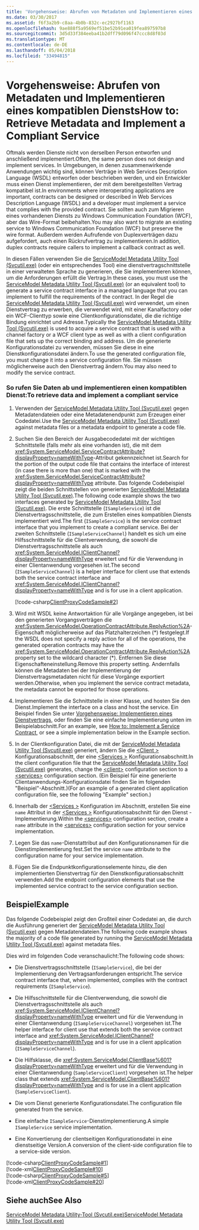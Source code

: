 ```yaml
---
title: 'Vorgehensweise: Abrufen von Metadaten und Implementieren eines kompatiblen Diensts'
ms.date: 03/30/2017
ms.assetid: f6f3a2b9-c8aa-4b0b-832c-ec2927bf1163
ms.openlocfilehash: 9ae888f5a9569ef51be52b91ea019fea897597b8
ms.sourcegitcommit: 3d5d33f384eeba41b2dff79d096f47ccc8d8f03d
ms.translationtype: MT
ms.contentlocale: de-DE
ms.lasthandoff: 05/04/2018
ms.locfileid: "33494815"
---
```

# <a name="how-to-retrieve-metadata-and-implement-a-compliant-service"></a><span data-ttu-id="87ac5-102">Vorgehensweise: Abrufen von Metadaten und Implementieren eines kompatiblen Diensts</span><span class="sxs-lookup"><span data-stu-id="87ac5-102">How to: Retrieve Metadata and Implement a Compliant Service</span></span>
<span data-ttu-id="87ac5-103">Oftmals werden Dienste nicht von derselben Person entworfen und anschließend implementiert.</span><span class="sxs-lookup"><span data-stu-id="87ac5-103">Often, the same person does not design and implement services.</span></span> <span data-ttu-id="87ac5-104">In Umgebungen, in denen zusammenwirkende Anwendungen wichtig sind, können Verträge in Web Services Description Language (WSDL) entworfen oder beschrieben werden, und ein Entwickler muss einen Dienst implementieren, der mit dem bereitgestellten Vertrag kompatibel ist.</span><span class="sxs-lookup"><span data-stu-id="87ac5-104">In environments where interoperating applications are important, contracts can be designed or described in Web Services Description Language (WSDL) and a developer must implement a service that complies with the provided contract.</span></span> <span data-ttu-id="87ac5-105">Sie sollten auch zum Migrieren eines vorhandenen Diensts zu Windows Communication Foundation (WCF), aber das Wire-Format beibehalten.</span><span class="sxs-lookup"><span data-stu-id="87ac5-105">You may also want to migrate an existing service to Windows Communication Foundation (WCF) but preserve the wire format.</span></span> <span data-ttu-id="87ac5-106">Außerdem werden Aufrufende von Duplexverträgen dazu aufgefordert, auch einen Rückrufvertrag zu implementieren.</span><span class="sxs-lookup"><span data-stu-id="87ac5-106">In addition, duplex contracts require callers to implement a callback contract as well.</span></span>  
  
 <span data-ttu-id="87ac5-107">In diesen Fällen verwenden Sie die [ServiceModel Metadata Utility Tool (Svcutil.exe)](../../../../docs/framework/wcf/servicemodel-metadata-utility-tool-svcutil-exe.md) (oder ein entsprechendes Tool) eine dienstvertragschnittstelle in einer verwalteten Sprache zu generieren, die Sie implementieren können, um die Anforderungen erfüllt die Vertrag.</span><span class="sxs-lookup"><span data-stu-id="87ac5-107">In these cases, you must use the [ServiceModel Metadata Utility Tool (Svcutil.exe)](../../../../docs/framework/wcf/servicemodel-metadata-utility-tool-svcutil-exe.md) (or an equivalent tool) to generate a service contract interface in a managed language that you can implement to fulfill the requirements of the contract.</span></span> <span data-ttu-id="87ac5-108">In der Regel die [ServiceModel Metadata Utility Tool (Svcutil.exe)](../../../../docs/framework/wcf/servicemodel-metadata-utility-tool-svcutil-exe.md) wird verwendet, um einen Dienstvertrag zu erwerben, die verwendet wird, mit einer Kanalfactory oder ein WCF-Clienttyp sowie eine Clientkonfigurationsdatei, die die richtige Bindung einrichtet und Adresse.</span><span class="sxs-lookup"><span data-stu-id="87ac5-108">Typically the [ServiceModel Metadata Utility Tool (Svcutil.exe)](../../../../docs/framework/wcf/servicemodel-metadata-utility-tool-svcutil-exe.md) is used to acquire a service contract that is used with a channel factory or a WCF client type as well as with a client configuration file that sets up the correct binding and address.</span></span> <span data-ttu-id="87ac5-109">Um die generierte Konfigurationsdatei zu verwenden, müssen Sie diese in eine Dienstkonfigurationsdatei ändern.</span><span class="sxs-lookup"><span data-stu-id="87ac5-109">To use the generated configuration file, you must change it into a service configuration file.</span></span> <span data-ttu-id="87ac5-110">Sie müssen möglicherweise auch den Dienstvertrag ändern.</span><span class="sxs-lookup"><span data-stu-id="87ac5-110">You may also need to modify the service contract.</span></span>  
  
### <a name="to-retrieve-data-and-implement-a-compliant-service"></a><span data-ttu-id="87ac5-111">So rufen Sie Daten ab und implementieren einen kompatiblen Dienst:</span><span class="sxs-lookup"><span data-stu-id="87ac5-111">To retrieve data and implement a compliant service</span></span>  
  
1.  <span data-ttu-id="87ac5-112">Verwenden der [ServiceModel Metadata Utility Tool (Svcutil.exe)](../../../../docs/framework/wcf/servicemodel-metadata-utility-tool-svcutil-exe.md) gegen Metadatendateien oder eine Metadatenendpunkt zum Erzeugen einer Codedatei.</span><span class="sxs-lookup"><span data-stu-id="87ac5-112">Use the [ServiceModel Metadata Utility Tool (Svcutil.exe)](../../../../docs/framework/wcf/servicemodel-metadata-utility-tool-svcutil-exe.md) against metadata files or a metadata endpoint to generate a code file.</span></span>  
  
2.  <span data-ttu-id="87ac5-113">Suchen Sie den Bereich der Ausgabecodedatei mit der wichtigen Schnittstelle (falls mehr als eine vorhanden ist), die mit dem <xref:System.ServiceModel.ServiceContractAttribute?displayProperty=nameWithType>-Attribut gekennzeichnet ist.</span><span class="sxs-lookup"><span data-stu-id="87ac5-113">Search for the portion of the output code file that contains the interface of interest (in case there is more than one) that is marked with the <xref:System.ServiceModel.ServiceContractAttribute?displayProperty=nameWithType> attribute.</span></span> <span data-ttu-id="87ac5-114">Das folgende Codebeispiel zeigt die beiden Schnittstellen von generierten [ServiceModel Metadata Utility Tool (Svcutil.exe)](../../../../docs/framework/wcf/servicemodel-metadata-utility-tool-svcutil-exe.md).</span><span class="sxs-lookup"><span data-stu-id="87ac5-114">The following code example shows the two interfaces generated by [ServiceModel Metadata Utility Tool (Svcutil.exe)](../../../../docs/framework/wcf/servicemodel-metadata-utility-tool-svcutil-exe.md).</span></span> <span data-ttu-id="87ac5-115">Die erste Schnittstelle (`ISampleService`) ist die Dienstvertragsschnittstelle, die zum Erstellen eines kompatiblen Diensts implementiert wird.</span><span class="sxs-lookup"><span data-stu-id="87ac5-115">The first (`ISampleService`) is the service contract interface that you implement to create a compliant service.</span></span> <span data-ttu-id="87ac5-116">Bei der zweiten Schnittstelle (`ISampleServiceChannel`) handelt es sich um eine Hilfsschnittstelle für die Clientverwendung, die sowohl die Dienstvertragsschnittstelle als auch <xref:System.ServiceModel.IClientChannel?displayProperty=nameWithType> erweitert und für die Verwendung in einer Clientanwendung vorgesehen ist.</span><span class="sxs-lookup"><span data-stu-id="87ac5-116">The second (`ISampleServiceChannel`) is a helper interface for client use that extends both the service contract interface and <xref:System.ServiceModel.IClientChannel?displayProperty=nameWithType> and is for use in a client application.</span></span>  
  
     [!code-csharp[ClientProxyCodeSample#2](../../../../samples/snippets/csharp/VS_Snippets_CFX/clientproxycodesample/cs/proxycode.cs#2)]  
  
3.  <span data-ttu-id="87ac5-117">Wird mit WSDL keine Antwortaktion für alle Vorgänge angegeben, ist bei den generierten Vorgangsverträgen die <xref:System.ServiceModel.OperationContractAttribute.ReplyAction%2A>-Eigenschaft möglicherweise auf das Platzhalterzeichen (\*) festgelegt.</span><span class="sxs-lookup"><span data-stu-id="87ac5-117">If the WSDL does not specify a reply action for all of the operations, the generated operation contracts may have the <xref:System.ServiceModel.OperationContractAttribute.ReplyAction%2A> property set to the wildcard character (\*).</span></span> <span data-ttu-id="87ac5-118">Entfernen Sie diese Eigenschafteneinstellung.</span><span class="sxs-lookup"><span data-stu-id="87ac5-118">Remove this property setting.</span></span> <span data-ttu-id="87ac5-119">Andernfalls können die Metadaten bei der Implementierung der Dienstvertragsmetadaten nicht für diese Vorgänge exportiert werden.</span><span class="sxs-lookup"><span data-stu-id="87ac5-119">Otherwise, when you implement the service contract metadata, the metadata cannot be exported for those operations.</span></span>  
  
4.  <span data-ttu-id="87ac5-120">Implementieren Sie die Schnittstelle in einer Klasse, und hosten Sie den Dienst.</span><span class="sxs-lookup"><span data-stu-id="87ac5-120">Implement the interface on a class and host the service.</span></span> <span data-ttu-id="87ac5-121">Ein Beispiel finden Sie unter [Vorgehensweise: Implementieren eines Dienstvertrags](../../../../docs/framework/wcf/how-to-implement-a-wcf-contract.md), oder finden Sie eine einfache Implementierung unten im Beispielabschnitt.</span><span class="sxs-lookup"><span data-stu-id="87ac5-121">For an example, see [How to: Implement a Service Contract](../../../../docs/framework/wcf/how-to-implement-a-wcf-contract.md), or see a simple implementation below in the Example section.</span></span>  
  
5.  <span data-ttu-id="87ac5-122">In der Clientkonfiguration Datei, die mit der [ServiceModel Metadata Utility Tool (Svcutil.exe)](../../../../docs/framework/wcf/servicemodel-metadata-utility-tool-svcutil-exe.md) generiert, ändern Sie die [ \<Client >](../../../../docs/framework/configure-apps/file-schema/wcf/client.md) Konfigurationsabschnitt, der eine [ \<Services >](../../../../docs/framework/configure-apps/file-schema/wcf/services.md) Konfigurationsabschnitt.</span><span class="sxs-lookup"><span data-stu-id="87ac5-122">In the client configuration file that the [ServiceModel Metadata Utility Tool (Svcutil.exe)](../../../../docs/framework/wcf/servicemodel-metadata-utility-tool-svcutil-exe.md) generates, change the [\<client>](../../../../docs/framework/configure-apps/file-schema/wcf/client.md) configuration section to a [\<services>](../../../../docs/framework/configure-apps/file-schema/wcf/services.md) configuration section.</span></span> <span data-ttu-id="87ac5-123">(Ein Beispiel für eine generierte Clientanwendungs-Konfigurationsdatei finden Sie im folgenden "Beispiel"-Abschnitt.)</span><span class="sxs-lookup"><span data-stu-id="87ac5-123">(For an example of a generated client application configuration file, see the following "Example" section.)</span></span>  
  
6.  <span data-ttu-id="87ac5-124">Innerhalb der [ \<Services >](../../../../docs/framework/configure-apps/file-schema/wcf/services.md) Konfiguration im Abschnitt, erstellen Sie eine `name` Attribut in der [ \<Services >](../../../../docs/framework/configure-apps/file-schema/wcf/services.md) Konfigurationsabschnitt für den Dienst -Implementierung.</span><span class="sxs-lookup"><span data-stu-id="87ac5-124">Within the [\<services>](../../../../docs/framework/configure-apps/file-schema/wcf/services.md) configuration section, create a `name` attribute in the [\<services>](../../../../docs/framework/configure-apps/file-schema/wcf/services.md) configuration section for your service implementation.</span></span>  
  
7.  <span data-ttu-id="87ac5-125">Legen Sie das `name`-Dienstattribut auf den Konfigurationsnamen für die Dienstimplementierung fest.</span><span class="sxs-lookup"><span data-stu-id="87ac5-125">Set the service `name` attribute to the configuration name for your service implementation.</span></span>  
  
8.  <span data-ttu-id="87ac5-126">Fügen Sie die Endpunktkonfigurationselemente hinzu, die den implementierten Dienstvertrag für den Dienstkonfigurationsabschnitt verwenden.</span><span class="sxs-lookup"><span data-stu-id="87ac5-126">Add the endpoint configuration elements that use the implemented service contract to the service configuration section.</span></span>  
  
## <a name="example"></a><span data-ttu-id="87ac5-127">Beispiel</span><span class="sxs-lookup"><span data-stu-id="87ac5-127">Example</span></span>  
 <span data-ttu-id="87ac5-128">Das folgende Codebeispiel zeigt den Großteil einer Codedatei an, die durch die Ausführung generiert der [ServiceModel Metadata Utility Tool (Svcutil.exe)](../../../../docs/framework/wcf/servicemodel-metadata-utility-tool-svcutil-exe.md) gegen Metadatendateien.</span><span class="sxs-lookup"><span data-stu-id="87ac5-128">The following code example shows the majority of a code file generated by running the [ServiceModel Metadata Utility Tool (Svcutil.exe)](../../../../docs/framework/wcf/servicemodel-metadata-utility-tool-svcutil-exe.md) against metadata files.</span></span>  
  
 <span data-ttu-id="87ac5-129">Dies wird im folgenden Code veranschaulicht:</span><span class="sxs-lookup"><span data-stu-id="87ac5-129">The following code shows:</span></span>  
  
-   <span data-ttu-id="87ac5-130">Die Dienstvertragsschnittstelle (`ISampleService`), die bei der Implementierung den Vertragsanforderungen entspricht.</span><span class="sxs-lookup"><span data-stu-id="87ac5-130">The service contract interface that, when implemented, complies with the contract requirements (`ISampleService`).</span></span>  
  
-   <span data-ttu-id="87ac5-131">Die Hilfsschnittstelle für die Clientverwendung, die sowohl die Dienstvertragsschnittstelle als auch <xref:System.ServiceModel.IClientChannel?displayProperty=nameWithType> erweitert und für die Verwendung in einer Clientanwendung (`ISampleServiceChannel`) vorgesehen ist.</span><span class="sxs-lookup"><span data-stu-id="87ac5-131">The helper interface for client use that extends both the service contract interface and <xref:System.ServiceModel.IClientChannel?displayProperty=nameWithType> and is for use in a client application (`ISampleServiceChannel`).</span></span>  
  
-   <span data-ttu-id="87ac5-132">Die Hilfsklasse, die <xref:System.ServiceModel.ClientBase%601?displayProperty=nameWithType> erweitert und für die Verwendung in einer Clientanwendung (`SampleServiceClient`) vorgesehen ist.</span><span class="sxs-lookup"><span data-stu-id="87ac5-132">The helper class that extends <xref:System.ServiceModel.ClientBase%601?displayProperty=nameWithType> and is for use in a client application (`SampleServiceClient`).</span></span>  
  
-   <span data-ttu-id="87ac5-133">Die vom Dienst generierte Konfigurationsdatei.</span><span class="sxs-lookup"><span data-stu-id="87ac5-133">The configuration file generated from the service.</span></span>  
  
-   <span data-ttu-id="87ac5-134">Eine einfache `ISampleService`-Dienstimplementierung.</span><span class="sxs-lookup"><span data-stu-id="87ac5-134">A simple `ISampleService` service implementation.</span></span>  
  
-   <span data-ttu-id="87ac5-135">Eine Konvertierung der clientseitigen Konfigurationsdatei in eine dienstseitige Version.</span><span class="sxs-lookup"><span data-stu-id="87ac5-135">A conversion of the client-side configuration file to a service-side version.</span></span>  
  
 [!code-csharp[ClientProxyCodeSample#1](../../../../samples/snippets/csharp/VS_Snippets_CFX/clientproxycodesample/cs/proxycode.cs#1)]    
 [!code-xml[ClientProxyCodeSample#10](../../../../samples/snippets/csharp/VS_Snippets_CFX/clientproxycodesample/cs/client.exe.config#10)]     
 [!code-csharp[ClientProxyCodeSample#5](../../../../samples/snippets/csharp/VS_Snippets_CFX/clientproxycodesample/cs/hostapplication.cs#5)]    
 [!code-xml[ClientProxyCodeSample#20](../../../../samples/snippets/csharp/VS_Snippets_CFX/clientproxycodesample/cs/hostapplication.exe.config#20)]    
  
## <a name="see-also"></a><span data-ttu-id="87ac5-136">Siehe auch</span><span class="sxs-lookup"><span data-stu-id="87ac5-136">See Also</span></span>  
 [<span data-ttu-id="87ac5-137">ServiceModel Metadata Utility-Tool (Svcutil.exe)</span><span class="sxs-lookup"><span data-stu-id="87ac5-137">ServiceModel Metadata Utility Tool (Svcutil.exe)</span></span>](../../../../docs/framework/wcf/servicemodel-metadata-utility-tool-svcutil-exe.md)
